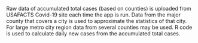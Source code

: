 Raw data of accumulated total cases (based on counties) is uploaded from USAFACTS Covid-19 site each time the app is run. 
Data from the major county that covers a city is used to approximate the statistics of that city. For large metro city region data from several counties may be used. R code is used to calculate daily new cases from the accumulated total cases.  
